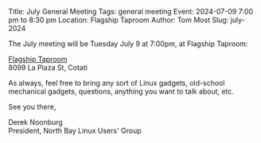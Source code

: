 Title: July General Meeting
Tags: general meeting
Event: 2024-07-09 7:00 pm to 8:30 pm
Location: Flagship Taproom
Author: Tom Most
Slug: july-2024

The July meeting will be Tuesday July 9 at 7:00pm, at Flagship Taproom:

[Flagship Taproom](https://www.flagshiptaproom.com/cotati)<br>
8099 La Plaza St, Cotati

As always, feel free to bring any sort of Linux gadgets,
old-school mechanical gadgets, questions, anything you want to talk
about, etc.

See you there,

Derek Noonburg<br>
President, North Bay Linux Users' Group
